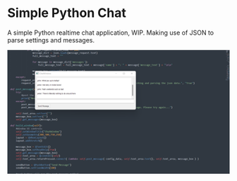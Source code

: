 # Simple Python Chat
 A simple Python realtime chat application, WIP. Making use of JSON to parse settings and messages.

![This is an image](https://github.com/tophbeifong/Simple-Python-Chat/blob/main/screenshot.png)
